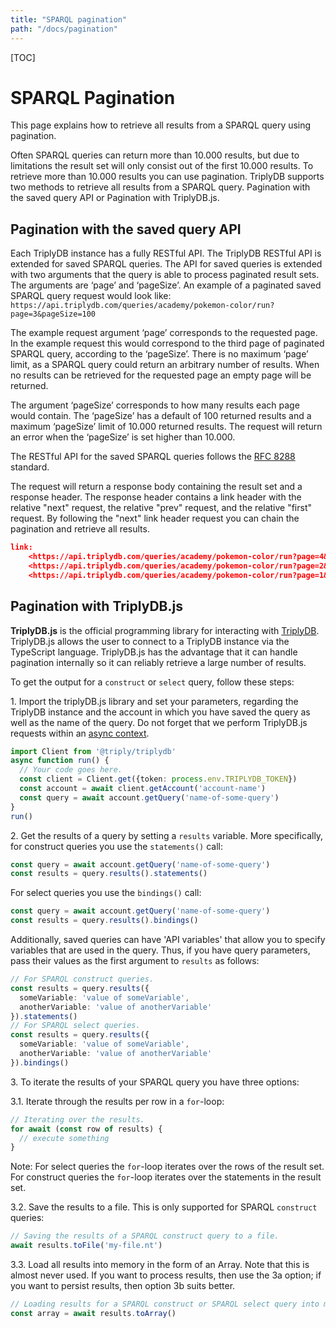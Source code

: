 ```yaml
---
title: "SPARQL pagination"
path: "/docs/pagination"
---
```


[TOC]

# SPARQL Pagination

This page explains how to retrieve all results from a SPARQL query using pagination.

Often SPARQL queries can return more than 10.000 results, but due to limitations the result set will only consist out of the first 10.000 results. To retrieve more than 10.000 results you can use pagination. TriplyDB supports two methods to retrieve all results from a SPARQL query. Pagination with the saved query API or Pagination with TriplyDB.js.

## Pagination with the saved query API

Each TriplyDB instance has a fully RESTful API. The TriplyDB RESTful API is extended for saved SPARQL queries. The API for saved queries is extended with two arguments that the query is able to process paginated result sets. The arguments are ‘page’ and ‘pageSize’. An example of a paginated saved SPARQL query request would look like:
`https://api.triplydb.com/queries/academy/pokemon-color/run?page=3&pageSize=100`

The example request argument ‘page’ corresponds to the requested page. In the example request this would correspond to the third page of paginated SPARQL query, according to the ‘pageSize’. There is no maximum ‘page’ limit, as a SPARQL query could return an arbitrary number of results. When no results can be retrieved for the requested page an empty page will be returned.

The argument ‘pageSize’ corresponds to how many results each page would contain. The ‘pageSize’ has a default of 100 returned results and a maximum ‘pageSize’ limit of 10.000 returned results. The request will return an error when the ‘pageSize’ is set higher than 10.000.

The RESTful API for the saved SPARQL queries follows the [RFC 8288](https://www.rfc-editor.org/rfc/rfc8288.html) standard.

The request will return a response body containing the result set and a response header. The response header contains a link header with the relative "next" request, the relative "prev" request, and the relative "first" request. By following the "next" link header request you can chain the pagination and retrieve all results.

```json
link:
    <https://api.triplydb.com/queries/academy/pokemon-color/run?page=4&pageSize=100>; rel="next",
    <https://api.triplydb.com/queries/academy/pokemon-color/run?page=2&pageSize=100>; rel="prev",
    <https://api.triplydb.com/queries/academy/pokemon-color/run?page=1&pageSize=100>; rel="first"
```

## Pagination with TriplyDB.js

**TriplyDB.js** is the official programming library for interacting with [TriplyDB](../triply-db-getting-started/index.md). TriplyDB.js allows the user to connect to a TriplyDB instance via the TypeScript language. TriplyDB.js has the advantage that it can handle pagination internally so it can reliably retrieve a large number of results.

To get the output for a `construct` or `select` query, follow these steps:

1\. Import the triplyDB.js library and set your parameters, regarding the TriplyDB instance and the account in which you have saved the query as well as the name of the query. Do not forget that we perform TriplyDB.js requests within an [async context](#create-your-first-script).

```ts
import Client from '@triply/triplydb'
async function run() {
  // Your code goes here.
  const client = Client.get({token: process.env.TRIPLYDB_TOKEN})
  const account = await client.getAccount('account-name')
  const query = await account.getQuery('name-of-some-query')
}
run()
```

2\. Get the results of a query by setting a `results` variable. More specifically, for construct queries you use the `statements()` call:

```ts
const query = await account.getQuery('name-of-some-query')
const results = query.results().statements()
```

For select queries you use the `bindings()` call:

```ts
const query = await account.getQuery('name-of-some-query')
const results = query.results().bindings()
```

Additionally, saved queries can have 'API variables' that allow you to specify variables that are used in the query. Thus, if you have query parameters, pass their values as the first argument to `results` as follows:

```ts
// For SPARQL construct queries.
const results = query.results({
  someVariable: 'value of someVariable',
  anotherVariable: 'value of anotherVariable'
}).statements()
// For SPARQL select queries.
const results = query.results({
  someVariable: 'value of someVariable',
  anotherVariable: 'value of anotherVariable'
}).bindings()
```

3\. To iterate the results of your SPARQL query you have three options:

3.1\. Iterate through the results per row in a `for`-loop:

```ts
// Iterating over the results.
for await (const row of results) {
  // execute something
}
```
Note: For select queries the `for`-loop iterates over the rows of the result set. For construct queries the `for`-loop iterates over the statements in the result set.

3.2\. Save the results to a file. This is only supported for SPARQL `construct` queries:

```ts
// Saving the results of a SPARQL construct query to a file.
await results.toFile('my-file.nt')
```

3.3\. Load all results into memory in the form of an Array. Note that this is almost never used. If you want to process results, then use the 3a option; if you want to persist results, then option 3b suits better.

```ts
// Loading results for a SPARQL construct or SPARQL select query into memory.
const array = await results.toArray()
```
